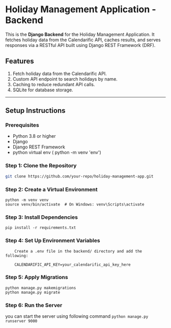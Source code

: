 # Holiday Management Application - Backend

This is the **Django Backend** for the Holiday Management Application. It fetches holiday data from the Calendarific API, caches results, and serves responses via a RESTful API built using Django REST Framework (DRF).

## Features
1. Fetch holiday data from the Calendarific API.
2. Custom API endpoint to search holidays by name.
3. Caching to reduce redundant API calls.
4. SQLite for database storage.

---

## Setup Instructions

### Prerequisites
- Python 3.8 or higher
- Django
- Django REST Framework
- python virtual env ( python -m venv 'env')

### Step 1: Clone the Repository
```bash
git clone https://github.com/your-repo/holiday-management-app.git

```
### Step 2: Create a Virtual Environment

```
python -m venv venv
source venv/bin/activate  # On Windows: venv\Scripts\activate
```
### Step 3: Install Dependencies
```
pip install -r requirements.txt 
```

### Step 4: Set Up Environment Variables

```
    Create a .env file in the backend/ directory and add the following:

    CALENDARIFIC_API_KEY=your_calendarific_api_key_here
````

### Step 5: Apply Migrations
 ```
python manage.py makemigrations
python manage.py migrate

```
### Step 6: Run the Server

you can start the server using following command
``` python manage.py runserver 9000 ```
